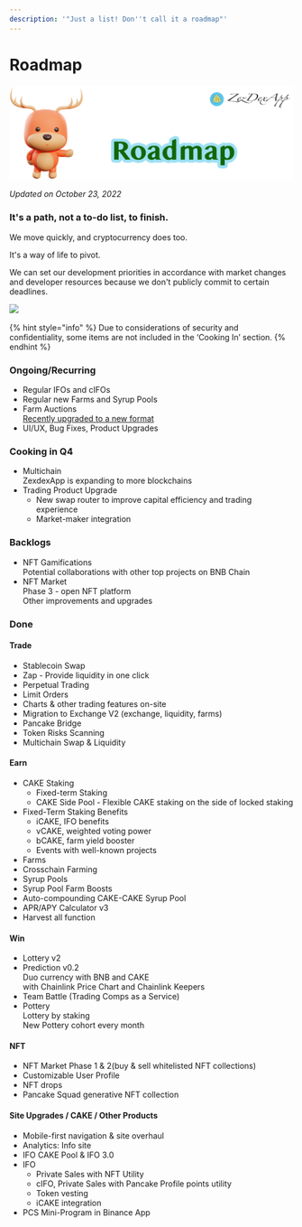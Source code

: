 ```yaml
---
description: '"Just a list! Don''t call it a roadmap"'
---
```


# Roadmap

![](.gitbook/images/roadmap-header.png)

_Updated on October 23, 2022_

### It's a path, not a to-do list, to finish.

We move quickly, and cryptocurrency does too.

It's a way of life to pivot.

We can set our development priorities in accordance with market changes and developer resources because we don't publicly commit to certain deadlines.

![](<.gitbook/images/2022 Q4.png>)

{% hint style="info" %}
Due to considerations of security and confidentiality, some items are not included in the ‘Cooking In’ section.
{% endhint %}

### Ongoing/Recurring

- Regular IFOs and cIFOs
- Regular new Farms and Syrup Pools&#x20;
- Farm Auctions\
  [Recently upgraded to a new format](https://medium.com/pancakeswap/reinventing-recipe-new-updates-to-pancakeswap-farm-auctions-2ade3a0283b3?source=collection_home---4------3-----------------------)
- UI/UX, Bug Fixes, Product Upgrades

### Cooking in Q4

- Multichain\
  ZexdexApp is expanding to more blockchains
- Trading Product Upgrade
  - New swap router to improve capital efficiency and trading experience
  - Market-maker integration

### Backlogs

- NFT Gamifications\
  Potential collaborations with other top projects on BNB Chain
- NFT Market \
  Phase 3 - open NFT platform\
  Other improvements and upgrades

### Done

#### Trade

- Stablecoin Swap
- Zap - Provide liquidity in one click
- Perpetual Trading
- Limit Orders
- Charts & other trading features on-site
- Migration to Exchange V2 (exchange, liquidity, farms)
- Pancake Bridge
- Token Risks Scanning
- Multichain Swap & Liquidity

#### Earn

- CAKE Staking
  - Fixed-term Staking
  - CAKE Side Pool - Flexible CAKE staking on the side of locked staking
- Fixed-Term Staking Benefits&#x20;
  - iCAKE, IFO benefits
  - vCAKE, weighted voting power
  - bCAKE, farm yield booster
  - Events with well-known projects
- Farms
- Crosschain Farming
- Syrup Pools
- Syrup Pool Farm Boosts
- Auto-compounding CAKE-CAKE Syrup Pool
- APR/APY Calculator v3
- Harvest all function

#### Win

- Lottery v2
- Prediction v0.2\
  Duo currency with BNB and CAKE\
  with Chainlink Price Chart and Chainlink Keepers
- Team Battle (Trading Comps as a Service)
- Pottery\
  Lottery by staking\
  New Pottery cohort every month

#### NFT

- NFT Market Phase 1 & 2(buy & sell whitelisted NFT collections)
- Customizable User Profile
- NFT drops
- Pancake Squad generative NFT collection

#### Site Upgrades / CAKE / Other Products

- Mobile-first navigation & site overhaul
- Analytics: Info site
- IFO CAKE Pool & IFO 3.0
- IFO
  - Private Sales with NFT Utility
  - cIFO, Private Sales with Pancake Profile points utility
  - Token vesting
  - iCAKE integration
- PCS Mini-Program in Binance App
